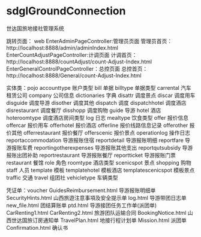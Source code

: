 # sdglGroundConnection
世达国旅地接社管理系统

跳转页面：
web
EnterAdminPageController:管理员页面
管理员首页：http://localhost:8888/admin/adminIndex.html
EnterCountAdjustPageController:计调页面
    计调首页：http://localhost:8888/countAdjust/count-Adjust-Index.html
EnterGeneralControlPageController：总控页面
总控首页：http://localhost:8888/General/count-Adjust-Index.html

实体类：pojo
accounttype 账户类型
bill   单据
billtype 单据类型
carrental 汽车租赁公司
company 公司信息
dictionaries 字典
disattr 调度景点
discar 	调度用车
disguide 调度导游
disother 调度其他
dispatch 调度
dispatchhotel 调度酒店
disrestaurant 调度餐厅
disshopp  调度购物
guide 导游
hotel 酒店
hoteroomtype 调度酒店房间类型
log  日志
mealtype 饮食类型
offer 报价信息
offercar 报价用车
offerhotel 报价酒店
offerline 报价线路信息记录
offerother 报价其他
offerrestaurant 报价餐厅
offerscenic 报价景点
operationlog 操作日志
reportaccommodation 导游报账住宿
reportdetail 导游报账明细
reportfare 导游报账车费
reportingotherexpenses 导游报账其他支出
reportqutsubsidy 导游报账出团补助
reportrestaurant 导游报账餐厅
reportticket 导游报账门票
restaurant  餐馆
role  角色
roomtype 酒店类型
scenicspot 景点
shopping 购物
staff  人员
template  模板
templatehotel  模板酒店
templatescenicspot 模板景点
traffic 交通
travel 组团社
vehicletype 车辆类型


凭证单：voucher
GuidesReimbursement.html  导游报账明细单
SecurityHints.html        山西旅遊注意事項及安全提示单
log.html		  导游带团日志单
new_file.html		  团结算账单
ptd.html		  导游接团任务工作单(派团单)
CarRenting1.html CarRenting2.html 旅游团队运输合同
BookingNotice.html        山西世达国旅订房通知单
TravelPlan.html		  地接行程计划单
Mission.html		  派团单
Confirmation.html	  确认书
